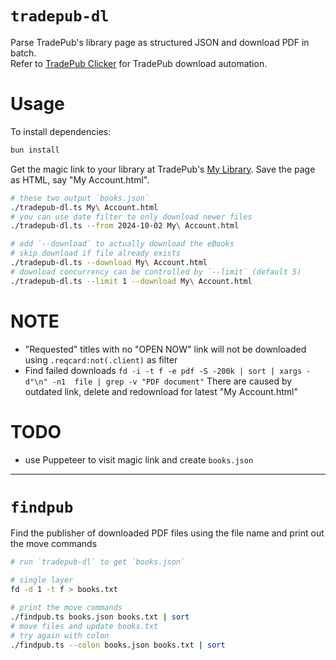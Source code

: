 # `tradepub-dl`

Parse TradePub's library page as structured JSON and download PDF in batch.  
Refer to [TradePub Clicker](https://greasyfork.org/en/scripts/481648-tradepub-clicker) for TradePub download automation.

# Usage

To install dependencies:

```bash
bun install
```

Get the magic link to your library at TradePub's [My Library](https://www.tradepub.com/?pt=myacct&page=history).
Save the page as HTML, say "My Account.html".

```bash
# these two output `books.json`
./tradepub-dl.ts My\ Account.html
# you can use date filter to only download newer files
./tradepub-dl.ts --from 2024-10-02 My\ Account.html

# add `--download` to actually download the eBooks
# skip download if file already exists
./tradepub-dl.ts --download My\ Account.html
# download concurrency can be controlled by `--limit` (default 5)
./tradepub-dl.ts --limit 1 --download My\ Account.html
```

# NOTE

- "Requested" titles with no "OPEN NOW" link will not be downloaded  
  using `.reqcard:not(.client)` as filter
- Find failed downloads
  `fd -i -t f -e pdf -S -200k | sort | xargs -d"\n" -n1  file | grep -v "PDF document"`
  There are caused by outdated link, delete and redownload for latest "My Account.html"

# TODO

- use Puppeteer to visit magic link and create `books.json`


---

# `findpub`

Find the publisher of downloaded PDF files using the file name and print out the move commands

```bash
# run `tradepub-dl` to get `books.json`

# single layer
fd -d 1 -t f > books.txt

# print the move commands
./findpub.ts books.json books.txt | sort
# move files and update books.txt
# try again with colon
./findpub.ts --colon books.json books.txt | sort
```
